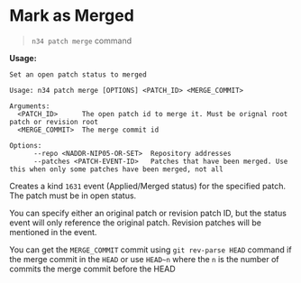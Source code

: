 # Mark as Merged

> `n34 patch merge` command

**Usage:**
```
Set an open patch status to merged

Usage: n34 patch merge [OPTIONS] <PATCH_ID> <MERGE_COMMIT>

Arguments:
  <PATCH_ID>      The open patch id to merge it. Must be orignal root patch or revision root
  <MERGE_COMMIT>  The merge commit id

Options:
      --repo <NADDR-NIP05-OR-SET>  Repository addresses
      --patches <PATCH-EVENT-ID>   Patches that have been merged. Use this when only some patches have been merged, not all
```

Creates a kind `1631` event (Applied/Merged status) for the specified patch. The
patch must be in open status.

You can specify either an original patch or revision patch ID, but the status
event will only reference the original patch. Revision patches will be mentioned
in the event.

You can get the `MERGE_COMMIT` commit using `git rev-parse HEAD` command if
the merge commit in the `HEAD` or use `HEAD~n` where the `n` is the number of
commits the merge commit before the HEAD
